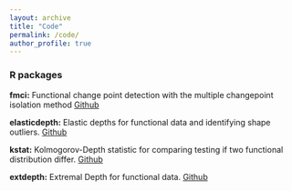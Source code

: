```yaml
---
layout: archive
title: "Code"
permalink: /code/
author_profile: true
---
```


### R packages

__fmci:__ Functional change point detection with the multiple changepoint isolation method [Github](https://github.com/trevor-harris/fmci)

__elasticdepth:__ Elastic depths for functional data and identifying shape outliers. [Github](https://github.com/trevor-harris/elasticdepth)

__kstat:__ Kolmogorov-Depth statistic for comparing testing if two functional distribution differ. [Github](https://github.com/trevor-harris/kstat)

__extdepth:__ Extremal Depth for functional data. [Github](https://github.com/trevor-harris/extdepth)
